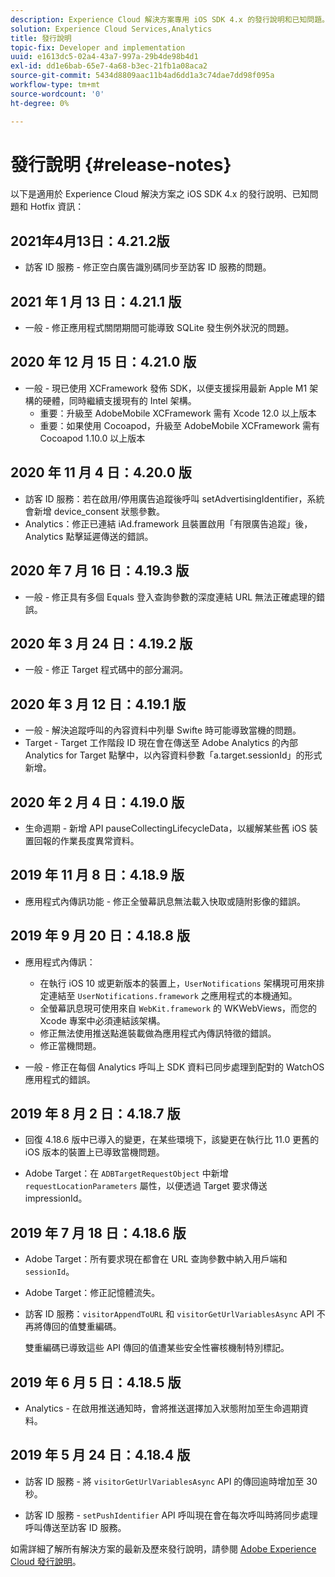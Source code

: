 ```yaml
---
description: Experience Cloud 解決方案專用 iOS SDK 4.x 的發行說明和已知問題。
solution: Experience Cloud Services,Analytics
title: 發行說明
topic-fix: Developer and implementation
uuid: e1613dc5-02a4-43a7-997a-29b4de98b4d1
exl-id: dd1e6bab-65e7-4a68-b3ec-21fb1a08aca2
source-git-commit: 5434d8809aac11b4ad6dd1a3c74dae7dd98f095a
workflow-type: tm+mt
source-wordcount: '0'
ht-degree: 0%

---
```


# 發行說明 {#release-notes}

以下是適用於 Experience Cloud 解決方案之 iOS SDK 4.x 的發行說明、已知問題和 Hotfix 資訊：

## 2021年4月13日：4.21.2版

* 訪客 ID 服務 - 修正空白廣告識別碼同步至訪客 ID 服務的問題。

## 2021 年 1 月 13 日：4.21.1 版

* 一般 - 修正應用程式關閉期間可能導致 SQLite 發生例外狀況的問題。

## 2020 年 12 月 15 日：4.21.0 版

* 一般 - 現已使用 XCFramework 發佈 SDK，以便支援採用最新 Apple M1 架構的硬體，同時繼續支援現有的 Intel 架構。
   * 重要：升級至 AdobeMobile XCFramework 需有 Xcode 12.0 以上版本
   * 重要：如果使用 Cocoapod，升級至 AdobeMobile XCFramework 需有 Cocoapod 1.10.0 以上版本

## 2020 年 11 月 4 日：4.20.0 版

* 訪客 ID 服務：若在啟用/停用廣告追蹤後呼叫 setAdvertisingIdentifier，系統會新增 device_consent 狀態參數。
* Analytics：修正已連結 iAd.framework 且裝置啟用「有限廣告追蹤」後，Analytics 點擊延遲傳送的錯誤。

## 2020 年 7 月 16 日：4.19.3 版

* 一般 - 修正具有多個 Equals 登入查詢參數的深度連結 URL 無法正確處理的錯誤。

## 2020 年 3 月 24 日：4.19.2 版

* 一般 - 修正 Target 程式碼中的部分漏洞。

## 2020 年 3 月 12 日：4.19.1 版

* 一般 - 解決追蹤呼叫的內容資料中列舉 Swifte 時可能導致當機的問題。
* Target - Target 工作階段 ID 現在會在傳送至 Adobe Analytics 的內部 Analytics for Target 點擊中，以內容資料參數「a.target.sessionId」的形式新增。

## 2020 年 2 月 4 日：4.19.0 版

* 生命週期 - 新增 API pauseCollectingLifecycleData，以緩解某些舊 iOS 裝置回報的作業長度異常資料。

## 2019 年 11 月 8 日：4.18.9 版

* 應用程式內傳訊功能 - 修正全螢幕訊息無法載入快取或隨附影像的錯誤。

## 2019 年 9 月 20 日：4.18.8 版

* 應用程式內傳訊：

   * 在執行 iOS 10 或更新版本的裝置上，`UserNotifications` 架構現可用來排定連結至 `UserNotifications.framework` 之應用程式的本機通知。
   * 全螢幕訊息現可使用來自 `WebKit.framework` 的 WKWebViews，而您的 Xcode 專案中必須連結該架構。
   * 修正無法使用推送點進裝載做為應用程式內傳訊特徵的錯誤。
   * 修正當機問題。

* 一般 - 修正在每個 Analytics 呼叫上 SDK 資料已同步處理到配對的 WatchOS 應用程式的錯誤。

## 2019 年 8 月 2 日：4.18.7 版

* 回復 4.18.6 版中已導入的變更，在某些環境下，該變更在執行比 11.0 更舊的 iOS 版本的裝置上已導致當機問題。

* Adobe Target：在 `ADBTargetRequestObject` 中新增 `requestLocationParameters` 屬性，以便透過 Target 要求傳送 impressionId。

## 2019 年 7 月 18 日：4.18.6 版

* Adobe Target：所有要求現在都會在 URL 查詢參數中納入用戶端和 `sessionId`。
* Adobe Target：修正記憶體流失。
* 訪客 ID 服務：`visitorAppendToURL` 和 `visitorGetUrlVariablesAsync` API 不再將傳回的值雙重編碼。

   雙重編碼已導致這些 API 傳回的值遭某些安全性審核機制特別標記。

## 2019 年 6 月 5 日：4.18.5 版

* Analytics - 在啟用推送通知時，會將推送選擇加入狀態附加至生命週期資料。

## 2019 年 5 月 24 日：4.18.4 版

* 訪客 ID 服務 - 將 
   `visitorGetUrlVariablesAsync` API 的傳回逾時增加至 30 秒。

* 訪客 ID 服務 - `setPushIdentifier` API 呼叫現在會在每次呼叫時將同步處理呼叫傳送至訪客 ID 服務。

如需詳細了解所有解決方案的最新及歷來發行說明，請參閱 [Adobe Experience Cloud 發行說明](https://experienceleague.adobe.com/docs/release-notes/experience-cloud/current.html?lang=zh-Hant)。
